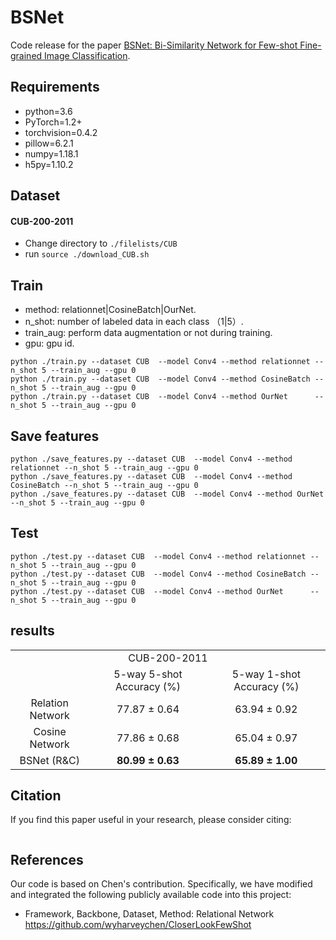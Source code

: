 # BSNet
Code release for the paper [BSNet: Bi-Similarity Network for Few-shot Fine-grained Image Classification](#).

## Requirements

* python=3.6
* PyTorch=1.2+
* torchvision=0.4.2
* pillow=6.2.1
* numpy=1.18.1
* h5py=1.10.2

## Dataset

#### CUB-200-2011

* Change directory to `./filelists/CUB`
* run `source ./download_CUB.sh`

## Train

* method: relationnet|CosineBatch|OurNet.
* n_shot: number of labeled data in each class （1|5）.
* train_aug: perform data augmentation or not during training.
* gpu: gpu id.

```shell
python ./train.py --dataset CUB  --model Conv4 --method relationnet --n_shot 5 --train_aug --gpu 0
python ./train.py --dataset CUB  --model Conv4 --method CosineBatch --n_shot 5 --train_aug --gpu 0
python ./train.py --dataset CUB  --model Conv4 --method OurNet      --n_shot 5 --train_aug --gpu 0
```

## Save features

```shell
python ./save_features.py --dataset CUB  --model Conv4 --method relationnet --n_shot 5 --train_aug --gpu 0
python ./save_features.py --dataset CUB  --model Conv4 --method CosineBatch --n_shot 5 --train_aug --gpu 0
python ./save_features.py --dataset CUB  --model Conv4 --method OurNet      --n_shot 5 --train_aug --gpu 0
```

## Test

```shell
python ./test.py --dataset CUB  --model Conv4 --method relationnet --n_shot 5 --train_aug --gpu 0
python ./test.py --dataset CUB  --model Conv4 --method CosineBatch --n_shot 5 --train_aug --gpu 0
python ./test.py --dataset CUB  --model Conv4 --method OurNet      --n_shot 5 --train_aug --gpu 0
```

## results

<table>
    <tr>
        <td colspan="3" align='center'>CUB-200-2011</td>
    </tr>
    <tr>
        <td align='center'></td>
        <td align='center'>5-way 5-shot Accuracy (%)</td>
        <td align='center'>5-way 1-shot Accuracy (%)</td>
    </tr>
    <tr>
        <td align='center'>Relation Network</td>
        <td align='center'>77.87 &plusmn; 0.64</td>
        <td align='center'>63.94 &plusmn; 0.92</td>
    </tr>
    <tr>
        <td align='center'>Cosine Network</td>
        <td align='center'>77.86 &plusmn; 0.68</td>
        <td align='center'>65.04 &plusmn; 0.97</td>
    </tr>
    <tr>
        <td align='center'>BSNet (R&C)</td>
        <td align='center'><b>80.99 &plusmn; 0.63</b></td>
        <td align='center'><b>65.89 &plusmn; 1.00</b></td>
    </tr>
</table>



## Citation

If you find this paper useful in your research, please consider citing:

```

```

## References
Our code is based on Chen's contribution. Specifically, we have modified and integrated the following publicly available code into this project:

* Framework, Backbone, Dataset, Method: Relational Network
  https://github.com/wyharveychen/CloserLookFewShot 

  

